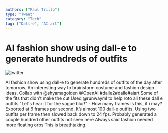 ```yaml
---
authors: ["Paul Trillo"]
type: "Tweet"
category: "Tech"
tag: ["Dall-e", "AI art"]
---
```


# AI fashion show using dall-e to generate hundreds of outfits

![twitter](https://twitter.com/paultrillo/status/1562106954096381952)

AI fashion show using dall-e to generate hundreds of outfits of the day after tomorrow. An interesting way to brainstorm costume and fashion design ideas. Collab with
@shyamagolden
@OpenAI
#dalle2#dalle#aiart
Some of the fits that didn’t make the cut
Used
@runwayml
to help roto all these dall e outfits
"Let's hear it for the vague blur!" -
How many frames is this, if i may?
Exported at 6 frames per second. It’s almost 100 dall-e outfits. Using two outfits per frame then slowed back down to 24 fps. Probably generated a couple hundred other outfits not seen here
Always said fashion needed more floating orbs
This is breathtaking.
